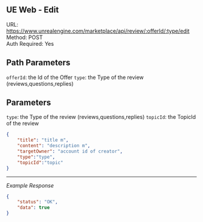 ## UE Web - Edit

URL: https://www.unrealengine.com/marketplace/api/review/:offerId/:type/edit \
Method: POST \
Auth Required: Yes

## Path Parameters

`offerId`: the Id of the Offer
`type`: the Type of the review (reviews,questions,replies)

## Parameters
`type`: the Type of the review (reviews,questions,replies)
`topicId`: the TopicId of the review

```json
{
    "title": "title m",
    "content": "description m",
    "targetOwner": "account id of creator",
    "type":"type",
    "topicId":"topic"
}
```

---

_Example Response_

```json
{
    "status": "OK",
    "data": true
}
```